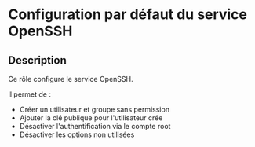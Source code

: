 Configuration par défaut du service OpenSSH
=========

Description
-------
Ce rôle configure le service OpenSSH.

Il permet de : 
- Créer un utilisateur et groupe sans permission
- Ajouter la clé publique pour l'utilisateur crée
- Désactiver l'authentification via le compte root
- Désactiver les options non utilisées
